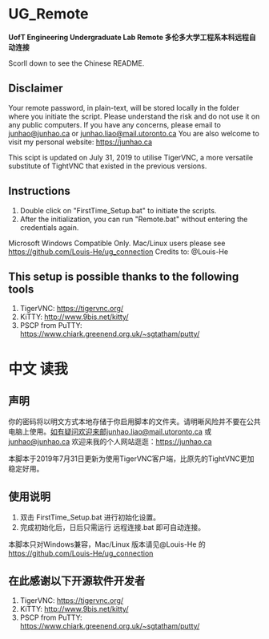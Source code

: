 
# UG_Remote
**UofT Engineering Undergraduate Lab Remote 多伦多大学工程系本科远程自动连接**

Scorll down to see the Chinese README.

## Disclaimer

 Your remote password, in plain-text, will be stored locally in the folder where you initiate the script. Please understand the risk and do not use it on any public computers. If you have any concerns, please email to junhao@junhao.ca or junhao.liao@mail.utoronto.ca
 You are also welcome to visit my personal website: https://junhao.ca

This scipt is updated on July 31, 2019 to utilise TigerVNC, a more versatile substitute of TightVNC that existed in the previous versions.

## Instructions
1. Double click on "FirstTime_Setup.bat" to initiate the scripts.
2. After the initialization, you can run "Remote.bat" without entering the credentials again.

Microsoft Windows Compatible Only. Mac/Linux users please see https://github.com/Louis-He/ug_connection Credits to: @Louis-He

## This setup is possible thanks to the following tools

1. TigerVNC: https://tigervnc.org/
2. KiTTY: http://www.9bis.net/kitty/
3. PSCP from PuTTY: https://www.chiark.greenend.org.uk/~sgtatham/putty/

# 中文 读我

## 声明

你的密码将以明文方式本地存储于你启用脚本的文件夹。请明晰风险并不要在公共电脑上使用。如有疑问欢迎来邮junhao.liao@mail.utoronto.ca 或 junhao@junhao.ca
欢迎来我的个人网站逛逛：https://junhao.ca

本脚本于2019年7月31日更新为使用TigerVNC客户端，比原先的TightVNC更加稳定好用。

## 使用说明

1. 双击 FirstTime_Setup.bat 进行初始化设置。
2. 完成初始化后，日后只需运行 远程连接.bat 即可自动连接。

本脚本只对Windows兼容，Mac/Linux 版本请见@Louis-He 的 https://github.com/Louis-He/ug_connection

## 在此感谢以下开源软件开发者

1. TigerVNC: https://tigervnc.org/
2. KiTTY: http://www.9bis.net/kitty/
3. PSCP from PuTTY: https://www.chiark.greenend.org.uk/~sgtatham/putty/
